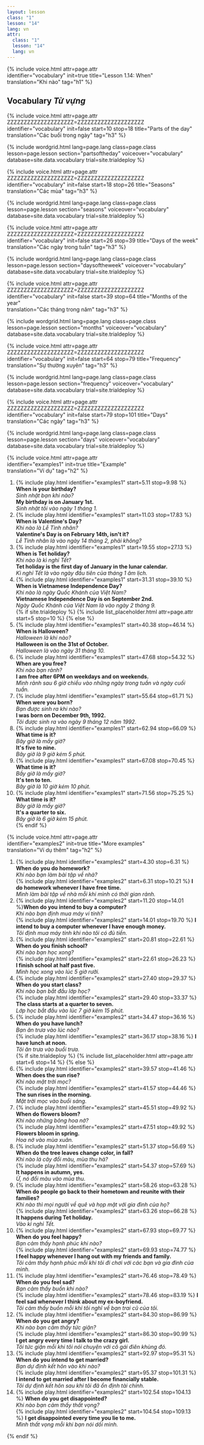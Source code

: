 ```yaml
---
layout: lesson
class: "1"
lesson: "14"
lang: vn
attr:
  class: "1"
  lesson: "14"
  lang: vn
---
```

{%  include voice.html attr=page.attr  
	identifier="vocabulary"  init=true
	title="Lesson 1.14: When"        
	translation="Khi nào"
    tag="h1" %}

## Vocabulary   *Từ vựng*

{%  include voice.html attr=page.attr    ZZZZZZZZZZZZZZZZZZZZ=ZZZZZZZZZZZZZZZZZZZZ
	identifier="vocabulary"  init=false start=10 stop=18
	title="Parts of the day"        
	translation="Các buổi trong ngày"
    tag="h3" %}

{% include wordgrid.html lang=page.lang
		class=page.class 
		lesson=page.lesson 
		section="partsoftheday"
		voiceover="vocabulary"
		database=site.data.vocabulary 
		trial=site.trialdeploy %}

{%  include voice.html attr=page.attr    ZZZZZZZZZZZZZZZZZZZZ=ZZZZZZZZZZZZZZZZZZZZ
	identifier="vocabulary"  init=false start=18 stop=26
	title="Seasons"        
	translation="Các mùa"
    tag="h3" %}

{% include wordgrid.html lang=page.lang
		class=page.class 
		lesson=page.lesson 
		section="seasons"
		voiceover="vocabulary"
		database=site.data.vocabulary 
		trial=site.trialdeploy %}
		
{%  include voice.html attr=page.attr    ZZZZZZZZZZZZZZZZZZZZ=ZZZZZZZZZZZZZZZZZZZZ
	identifier="vocabulary"  init=false start=26 stop=39
	title="Days of the week"        
	translation="Các ngày trong tuần"
    tag="h3" %}

{% include wordgrid.html lang=page.lang
		class=page.class 
		lesson=page.lesson 
		section="daysoftheweek"
		voiceover="vocabulary"
		database=site.data.vocabulary 
		trial=site.trialdeploy %}

{%  include voice.html attr=page.attr    ZZZZZZZZZZZZZZZZZZZZ=ZZZZZZZZZZZZZZZZZZZZ
	identifier="vocabulary"  init=false start=39 stop=64
	title="Months of the year"        
	translation="Các tháng trong năm"
    tag="h3" %}

{% include wordgrid.html lang=page.lang
		class=page.class 
		lesson=page.lesson 
		section="months"
		voiceover="vocabulary"
		database=site.data.vocabulary 
		trial=site.trialdeploy %}

{%  include voice.html attr=page.attr    ZZZZZZZZZZZZZZZZZZZZ=ZZZZZZZZZZZZZZZZZZZZ
	identifier="vocabulary"  init=false start=64 stop=79
	title="Frequency"        
	translation="Sự thường xuyên"
    tag="h3" %}

{% include wordgrid.html lang=page.lang
		class=page.class 
		lesson=page.lesson 
		section="frequency"
		voiceover="vocabulary"
		database=site.data.vocabulary 
		trial=site.trialdeploy %}

{%  include voice.html attr=page.attr    ZZZZZZZZZZZZZZZZZZZZ=ZZZZZZZZZZZZZZZZZZZZ
	identifier="vocabulary"  init=false start=79 stop=101
	title="Days"        
	translation="Các ngày"
    tag="h3" %}

{% include wordgrid.html lang=page.lang
		class=page.class 
		lesson=page.lesson 
		section="days"
		voiceover="vocabulary"
		database=site.data.vocabulary 
		trial=site.trialdeploy %}

{%  include voice.html attr=page.attr  
	identifier="examples1"  init=true
	title="Example"        
	translation="Ví dụ"
    tag="h2" %}

1. {% include play.html identifier="examples1" start=5.11 stop=9.98 %} **When is your birthday?**           
*Sinh nhật bạn khi nào?*  
**My birthday is on January 1st.**     
*Sinh nhật tôi vào ngày 1 tháng 1.*       
2. {% include play.html identifier="examples1" start=11.03 stop=17.83 %} **When is Valentine's Day?**           
*Khi nào là Lễ Tình nhân?*      
**Valentine's Day is on February 14th, isn't it?**    
*Lễ Tình nhân là vào ngày 14 tháng 2, phải không?*       
3. {% include play.html identifier="examples1" start=19.55 stop=27.13 %} **When is Tet holiday?**    
*Khi nào là kì nghỉ Tết?*   
**Tet holiday is the first day of January in the lunar calendar.**     
*Kì nghỉ Tết là vào ngày đầu tiên của tháng 1 âm lịch.*       
4. {% include play.html identifier="examples1" start=31.31 stop=39.10 %} **When is Vietnamese Independence Day?**   
*Khi nào là ngày Quốc Khánh của Việt Nam?*   
**Vietnamese Independence Day is on September 2nd.**       
*Ngày Quốc Khánh của Việt Nam là vào ngày 2 tháng 9.*       
{% if site.trialdeploy %}
	{% include list_placeholder.html  attr=page.attr     start=5 stop=10 %}
	{% else %}
5. {% include play.html identifier="examples1" start=40.38 stop=46.14 %} **When is Halloween?**         
*Halloween là khi nào?*    
**Halloween is on the 31st of October.**    
*Halloween là vào ngày 31 tháng 10.*     
6. {% include play.html identifier="examples1" start=47.68 stop=54.32 %} **When are you free?**        
*Khi nào bạn rảnh?*    
**I am free after 6PM on weekdays and on weekends.**   
*Mình rảnh sau 6 giờ chiều vào những ngày trong tuần và ngày cuối tuần.*     
7. {% include play.html identifier="examples1" start=55.64 stop=61.71 %} **When were you born?**        
*Bạn được sinh ra khi nào?*   
**I was born on December 9th, 1992.**    
*Tôi được sinh ra vào ngày 9 tháng 12 năm 1992.*     
8. {% include play.html identifier="examples1" start=62.94 stop=66.09 %} **What time is it?**        
*Bây giờ là mấy giờ?*    
**It's five to nine.**   
*Bây giờ là 9 giờ kém 5 phút.*     
9. {% include play.html identifier="examples1" start=67.08 stop=70.45 %} **What time is it?**        
*Bầy giờ là mấy giờ?*    
**It's ten to ten.**   
*Bây giờ là 10 giờ kém 10 phút.*     
10. {% include play.html identifier="examples1" start=71.56 stop=75.25 %} **What time is it?**   
*Bây giờ là mấy giờ?*   
**It's a quarter to six.**     
*Bây giờ là 6 giờ kém 15 phút.*     
{% endif %}

{%  include voice.html attr=page.attr  
	identifier="examples2"  init=true
	title="More examples"        
	translation="Ví dụ thêm"
    tag="h2" %}
1. {% include play.html identifier="examples2" start=4.30 stop=6.31 %} **When do you do homework?**         
*Khi nào bạn làm bài tập về nhà?*   
{% include play.html identifier="examples2" start=6.31 stop=10.21 %} **I do homework whenever I have free time.**    
*Mình làm bài tập về nhà mỗi khi mình có thời gian rảnh.*       
2. {% include play.html identifier="examples2" start=11.20 stop=14.01 %}**When do you intend to buy a computer?**    
*Khi nào bạn định mua máy vi tính?*    
{% include play.html identifier="examples2" start=14.01 stop=19.70 %} **I intend to buy a computer whenever I have enough money.**      
*Tôi định mua máy tính khi nào tôi có đủ tiền.*      
3. {% include play.html identifier="examples2" start=20.81 stop=22.61 %} **When do you finish school?**          
*Khi nào bạn học xong?*  
{% include play.html identifier="examples2" start=22.61 stop=26.23 %} **I finish school at half past five.**   
*Mình học xong vào lúc 5 giờ rưỡi.*      
4. {% include play.html identifier="examples2" start=27.40 stop=29.37 %} **When do you start class?**       
*Khi nào bạn bắt đầu lớp học?*    
{% include play.html identifier="examples2" start=29.40 stop=33.37 %} **The class starts at a quarter to seven.**   
*Lớp học bắt đầu vào lúc 7 giờ kém 15 phút.*      
5. {% include play.html identifier="examples2" start=34.47 stop=36.16 %} **When do you have lunch?**        
*Bạn ăn trưa vào lúc nào?*   
{% include play.html identifier="examples2" start=36.17 stop=38.16 %} **I have lunch at noon.**    
*Tôi ăn trưa vào buổi trưa.*      
{% if site.trialdeploy %}
	{% include list_placeholder.html  attr=page.attr     start=6 stop=14 %}
	{% else %}
6. {% include play.html identifier="examples2" start=39.57 stop=41.46 %} **When does the sun rise?**        
*Khi nào mặt trời mọc?*  
{% include play.html identifier="examples2" start=41.57 stop=44.46 %} **The sun rises in the morning.**  
*Mặt trời mọc vào buổi sáng.*     
7. {% include play.html identifier="examples2" start=45.51 stop=49.92 %} **When do flowers bloom?**        
*Khi nào những bông hoa nở?*   
{% include play.html identifier="examples2" start=47.51 stop=49.92 %} **Flowers bloom in spring.**   
*Hoa nở vào mùa xuân.*     
8. {% include play.html identifier="examples2" start=51.37 stop=56.69 %} **When do the tree leaves change color, in fall?**         
*Khi nào lá cây đổi màu, mùa thu hả?*    
{% include play.html identifier="examples2" start=54.37 stop=57.69 %} **It happens in autumn, yes.**    
*Ừ, nó đổi màu vào mùa thu.*     
9. {% include play.html identifier="examples2" start=58.26 stop=63.28 %} **When do people go back to their hometown and reunite with their families?**    
*Khi nào thì mọi người về quê và họp mặt với gia đình của họ?*   
{% include play.html identifier="examples2" start=63.26 stop=66.28 %} **It happens during Tet holiday.**         
*Vào kỉ nghỉ Tết.*     
10. {% include play.html identifier="examples2" start=67.93 stop=69.77 %} **When do you feel happy?**    
*Bạn cảm thấy hạnh phúc khi nào?*   
{% include play.html identifier="examples2" start=69.93 stop=74.77 %} **I feel happy whenever I hang out with my friends and family.**        
*Tôi cảm thấy hạnh phúc mỗi khi tôi đi chơi với các bạn và gia đình của mình.*     
11. {% include play.html identifier="examples2" start=76.46 stop=78.49 %} **When do you feel sad?**         
*Bạn cảm thấy buồn khi nào?*    
{% include play.html identifier="examples2" start=78.46 stop=83.19 %} **I feel sad whenever I think about my ex-boyfriend.**    
*Tôi cảm thấy buồn mỗi khi tôi nghĩ về bạn trai cũ của tôi.*     
12. {% include play.html identifier="examples2" start=84.30 stop=86.99 %} **When do you get angry?**          
*Khi nào bạn cảm thấy tức giận?*     
{% include play.html identifier="examples2" start=86.30 stop=90.99 %} **I get angry every time I talk to the crazy girl.**     
*Tôi tức giận mỗi khi tôi nói chuyện với cô gái điên khùng đó.*     
13. {% include play.html identifier="examples2" start=92.97 stop=95.31 %} **When do you intend to get married?**    
*Bạn dự định kết hôn vào khi nào?*  
{% include play.html identifier="examples2" start=95.37 stop=101.31 %} **I intend to get married after I become financially stable.**        
*Tôi dự định kết hôn sau khi tôi đã ổn định tài chính.*     
14. {% include play.html identifier="examples2" start=102.54 stop=104.13 %} **When do you get disappointed?**     
*Khi nào bạn cảm thấy thất vọng?*    
{% include play.html identifier="examples2" start=104.54 stop=109.13 %} **I get disappointed every time you lie to me.**    
*Mình thất vọng mỗi khi bạn nói dối mình.*     

{% endif %}


